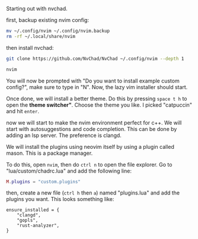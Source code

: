 Starting out with nvchad.

first, backup existing nvim config:

```bash
mv ~/.config/nvim ~/.config/nvim.backup
rm -rf ~/.local/share/nvim
```

then install nvchad:
```bash
git clone https://github.com/NvChad/NvChad ~/.config/nvim --depth 1

nvim
```

You will now be prompted with "Do you want to install example custom config?", make sure to type in "N". Now, the lazy vim installer should start.

Once done, we will install a better theme. Do this by pressing `space t h` to open the **theme switcher"**. Choose the theme you like. I picked "catpuccin" and hit `enter`.

now we will start to make the nvim environment perfect for c++.
We will start with autosuggestions and code completion. This can be done by adding an lsp server. The preference is clangd.

We will install the plugins using neovim itself by using a plugin called mason. This is a package manager.

To do this, open `nvim`, then do `ctrl n` to open the file explorer. Go to "lua/custom/chadrc.lua" and add the following line:
```lua
M.plugins = "custom.plugins"
```
then, create a new file (`ctrl h` then `a`) named "plugins.lua" and add the plugins you want.
This looks something like:
```nvim
ensure_installed = {
    "clangd",
    "gopls",
    "rust-analyzer",
}
```

